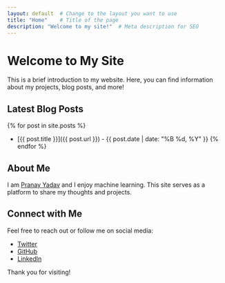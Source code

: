 ```yaml
---
layout: default  # Change to the layout you want to use
title: "Home"    # Title of the page
description: "Welcome to my site!"  # Meta description for SEO
---
```


# Welcome to My Site

This is a brief introduction to my website. Here, you can find information about my projects, blog posts, and more!

## Latest Blog Posts

{% for post in site.posts %}
  * [{{ post.title }}]({{ post.url }}) - {{ post.date | date: "%B %d, %Y" }}
{% endfor %}

## About Me

I am [Pranay Yadav](https://pranay27sy.github.io/Pranalyze/) and I enjoy machine learning. This site serves as a platform to share my thoughts and projects.

## Connect with Me

Feel free to reach out or follow me on social media:

- [Twitter](https://twitter.com/pranay27sy)
- [GitHub](https://github.com/Pranay27sy)
- [LinkedIn](https://linkedin.com/in/pranay27sy)

Thank you for visiting!


